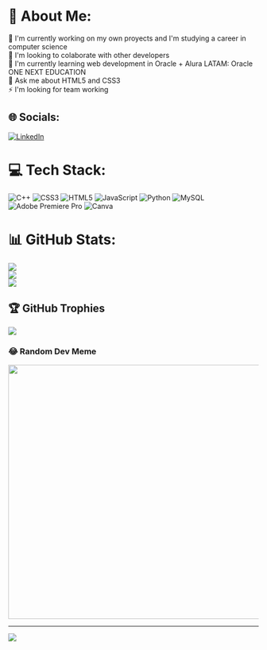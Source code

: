 # 💫 About Me:
🔭 I'm currently working on my own proyects and I'm studying a career in computer science<br>👯 I'm looking to colaborate with other developers<br>🌱 I'm currently learning web development in Oracle + Alura LATAM: Oracle ONE NEXT EDUCATION<br>💬 Ask me about HTML5 and CSS3<br>⚡ I'm looking for team working


## 🌐 Socials:
[![LinkedIn](https://img.shields.io/badge/LinkedIn-%230077B5.svg?logo=linkedin&logoColor=white)](https://linkedin.com/in/https://www.linkedin.com/in/rodrigo-alberto-zaragoza-rivera/) 

# 💻 Tech Stack:
![C++](https://img.shields.io/badge/c++-%2300599C.svg?style=for-the-badge&logo=c%2B%2B&logoColor=white) ![CSS3](https://img.shields.io/badge/css3-%231572B6.svg?style=for-the-badge&logo=css3&logoColor=white) ![HTML5](https://img.shields.io/badge/html5-%23E34F26.svg?style=for-the-badge&logo=html5&logoColor=white) ![JavaScript](https://img.shields.io/badge/javascript-%23323330.svg?style=for-the-badge&logo=javascript&logoColor=%23F7DF1E) ![Python](https://img.shields.io/badge/python-3670A0?style=for-the-badge&logo=python&logoColor=ffdd54) ![MySQL](https://img.shields.io/badge/mysql-%2300f.svg?style=for-the-badge&logo=mysql&logoColor=white) ![Adobe Premiere Pro](https://img.shields.io/badge/Adobe%20Premiere%20Pro-9999FF.svg?style=for-the-badge&logo=Adobe%20Premiere%20Pro&logoColor=white) ![Canva](https://img.shields.io/badge/Canva-%2300C4CC.svg?style=for-the-badge&logo=Canva&logoColor=white)
# 📊 GitHub Stats:
![](https://github-readme-stats.vercel.app/api?username=Rodrigo-Ri&theme=synthwave&hide_border=false&include_all_commits=false&count_private=false)<br/>
![](https://github-readme-streak-stats.herokuapp.com/?user=Rodrigo-Ri&theme=synthwave&hide_border=false)<br/>
![](https://github-readme-stats.vercel.app/api/top-langs/?username=Rodrigo-Ri&theme=synthwave&hide_border=false&include_all_commits=false&count_private=false&layout=compact)

## 🏆 GitHub Trophies
![](https://github-profile-trophy.vercel.app/?username=Rodrigo-Ri&theme=algolia&no-frame=false&no-bg=true&margin-w=4)

### 😂 Random Dev Meme
<img src="https://rm.up.railway.app/" width="512px"/>

---
[![](https://visitcount.itsvg.in/api?id=Rodrigo-Ri&icon=0&color=0)](https://visitcount.itsvg.in)

<!-- Proudly created with GPRM ( https://gprm.itsvg.in ) -->
